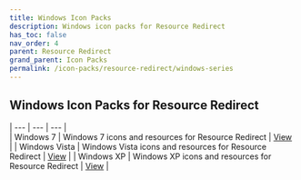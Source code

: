 ```yaml
---
title: Windows Icon Packs
description: Windows icon packs for Resource Redirect
has_toc: false
nav_order: 4
parent: Resource Redirect
grand_parent: Icon Packs
permalink: /icon-packs/resource-redirect/windows-series
---
```


## Windows Icon Packs for Resource Redirect

| --- | --- | --- |  
| Windows 7 | Windows 7 icons and resources for Resource Redirect | [View][Windows7] |
| Windows Vista | Windows Vista icons and resources for Resource Redirect | [View][WindowsVista] |
| Windows XP | Windows XP icons and resources for Resource Redirect | [View][WindowsXP] |

<!-- ///////////////////////////////////////////////////////////////////////////////////////////////////////////////////////////////////////////////////// -->

[Windows7]: /icon-packs/resource-redirect/windows-series/windows-7
[WindowsVista]: /icon-packs/resource-redirect/windows-series/windows-vista
[WindowsXP]: /icon-packs/resource-redirect/windows-series/windows-xp

<!-- ////////////////////////////////////////////////////////////////////////////////////////////////////////////////////// -->

[WIP]: /WIP

<!-- ////////////////////////////////////////////////////////////////////////////////////////////////////////////////////// -->
